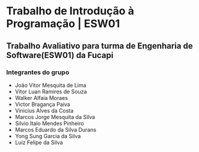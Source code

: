 <h1>Trabalho de Introdução à Programação | ESW01</h1>

<h2>Trabalho Avaliativo para turma de Engenharia de Software(ESW01) da Fucapi</h2>

<h3>Integrantes do grupo</h3>
<ul>
  <li>João Vitor Mesquita de Lima</li>
  <li>Vitor Luan Ramires de Souza</li>
  <li>Walker Alfaia Moraes</li>
  <li>Victor Bragança Paiva</li>
  <li>Vinicius Alves da Costa</li>
  <li>Marcos Jorge Mesquita da Silva</li>
  <li>Silvio Italo Mendes Pinheiro</li>
  <li>Marcos Eduardo da Silva Durans</li>
  <li>Yong Sung Garcia da Silva</li>
  <li>Luiz Felipe da Silva</li>
 </ul>
